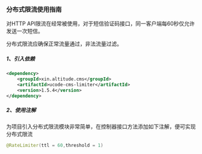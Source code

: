 ### 分布式限流使用指南
对HTTP API限流在经常被使用，对于短信验证码接口，同一客户端每60秒仅允许发送一次短信。

分布式限流应确保正常流量通过，非法流量过滤。

##### 1、引入依赖
```xml
<dependency>
    <groupId>xin.altitude.cms</groupId>
    <artifactId>ucode-cms-limiter</artifactId>
    <version>1.5.4</version>
</dependency>
```

##### 2、使用注解
为项目引入分布式限流模块非常简单，在控制器接口方法添加如下注解，便可实现分布式限流
```java
@RateLimiter(ttl = 60,threshold = 1)
```
